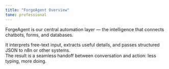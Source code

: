 ```yaml
---
title: "ForgeAgent Overview"
tone: professional
---
```

ForgeAgent is our central automation layer — the intelligence that connects chatbots, forms, and databases.

It interprets free-text input, extracts useful details, and passes structured JSON to n8n or other systems.  
The result is a seamless handoff between conversation and action: less typing, more doing.
